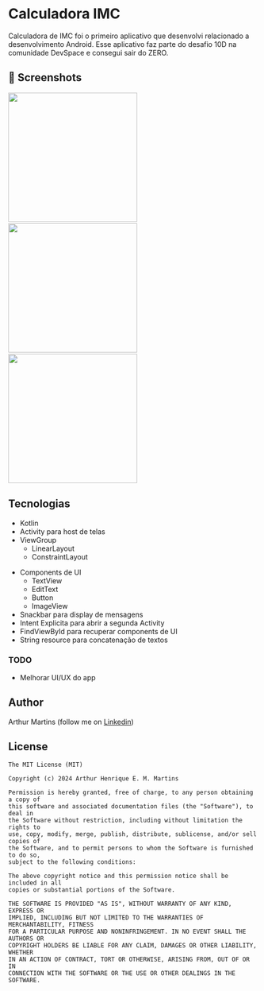 # Calculadora IMC
Calculadora de IMC foi o primeiro aplicativo que desenvolvi relacionado a desenvolvimento Android. Esse aplicativo faz parte do desafio 10D na comunidade DevSpace e consegui sair do ZERO. 



## :camera_flash: Screenshots
<!-- You can add more screenshots here if you like -->
<img src="https://github.com/arthurmezaonik/calculadora-imc/assets/81049813/4171b198-b172-4029-b930-155817b2b475" width="260">&emsp;<img src="https://github.com/arthurmezaonik/calculadora-imc/assets/81049813/18e8de04-9d43-4bfd-859a-852c7c3171c7" width="260">&emsp;<img src="https://github.com/arthurmezaonik/calculadora-imc/assets/81049813/4981319f-97a5-4791-8575-4c5420fbec44" width="260">


## Tecnologias
* Kotlin
* Activity para host de telas
* ViewGroup
    * LinearLayout
    * ConstraintLayout
- Components de UI
    - TextView
    - EditText
    - Button
    - ImageView
- Snackbar para display de mensagens
- Intent Explicita para abrir a segunda Activity
- FindViewById para recuperar components de UI
- String resource para concatenação de textos


### TODO
- Melhorar UI/UX do app

## Author
Arthur Martins (follow me on [Linkedin](https://www.linkedin.com/in/arthur-martins-20165b16b/))

## License
```
The MIT License (MIT)

Copyright (c) 2024 Arthur Henrique E. M. Martins

Permission is hereby granted, free of charge, to any person obtaining a copy of
this software and associated documentation files (the "Software"), to deal in
the Software without restriction, including without limitation the rights to
use, copy, modify, merge, publish, distribute, sublicense, and/or sell copies of
the Software, and to permit persons to whom the Software is furnished to do so,
subject to the following conditions:

The above copyright notice and this permission notice shall be included in all
copies or substantial portions of the Software.

THE SOFTWARE IS PROVIDED "AS IS", WITHOUT WARRANTY OF ANY KIND, EXPRESS OR
IMPLIED, INCLUDING BUT NOT LIMITED TO THE WARRANTIES OF MERCHANTABILITY, FITNESS
FOR A PARTICULAR PURPOSE AND NONINFRINGEMENT. IN NO EVENT SHALL THE AUTHORS OR
COPYRIGHT HOLDERS BE LIABLE FOR ANY CLAIM, DAMAGES OR OTHER LIABILITY, WHETHER
IN AN ACTION OF CONTRACT, TORT OR OTHERWISE, ARISING FROM, OUT OF OR IN
CONNECTION WITH THE SOFTWARE OR THE USE OR OTHER DEALINGS IN THE SOFTWARE.
```
